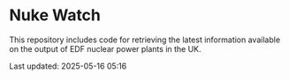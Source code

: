 # Nuke Watch

This repository includes code for retrieving the latest information available on the output of EDF nuclear power plants in the UK.

Last updated: 2025-05-16 05:16